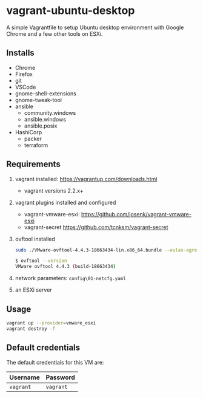 # vagrant-ubuntu-desktop

A simple Vagrantfile to setup Ubuntu desktop environment with Google Chrome and a few other tools on ESXi.

## Installs

* Chrome
* Firefox
* git
* VSCode
* gnome-shell-extensions
* gnome-tweak-tool
* ansible
  * community.windows
  * ansible.windows
  * ansible.posix
* HashiCorp
  * packer
  * terraform

## Requirements

1. vagrant installed: <https://vagrantup.com/downloads.html>
   * vagrant versions 2.2.x+
2. vagrant plugins installed and configured
   * vagrant-vmware-esxi: <https://github.com/josenk/vagrant-vmware-esxi>
   * vagrant-secret <https://github.com/tcnksm/vagrant-secret>
3. ovftool installed

    ```bash
    sudo ./VMware-ovftool-4.4.3-18663434-lin.x86_64.bundle --eulas-agreed
    ```

    ```bash
    $ ovftool --version
    VMware ovftool 4.4.3 (build-18663434)
    ```

4. network parameters: `config\01-netcfg.yaml`
5. an ESXi server

## Usage

```bash
vagrant up --provider=vmware_esxi
vagrant destroy -f
```

## Default credentials

The default credentials for this VM are:

| Username | Password |
| -------- | -------- |
| `vagrant` | `vagrant`|
